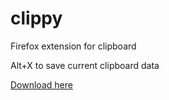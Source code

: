 # clippy
Firefox extension for clipboard

Alt+X to save current clipboard data

<a href="https://addons.mozilla.org/en-US/firefox/addon/clippythebetterclipboard/?utm_source=addons.mozilla.org&utm_medium=referral&utm_content=search">Download here</a>
